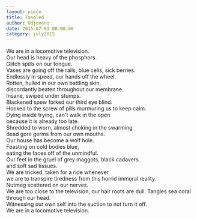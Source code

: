 ```yaml
---
layout: piece
title: Tangled
author: Odjoveno
date: 2015-07-01 08:00:00
category: july2015
---
```

<p>We are in a locomotive television.</br>
Our head is heavy of the phosphors. </br>
Glitch spills on our tongue.</br>
Vases are going off the rails, blue cells, sick berries.</br>
Endlessly in speed, our hands off the wheel. </br>
Rotten, hulled in our own battling skin, </br>
discordantly beaten throughout our membrane.</br>
Insane, swiped under stumps.</br>
Blackened spew forked our third eye blind.</br>
Hooked to the screw of pills murmuring us to keep calm.</br>
Dying inside trying, can't walk in the open</br>
because it is already too late.</br>
Shredded to worn, almost choking in the swarming </br>
dead gore germs from our own mouths.</br>
Our house has become a wolf hole.</br>
Feasting on cold bodies blue, </br>
eating the faces off of the unmindful.</br>
Our feet in the gruel of grey maggots, black cadavers</br>
and soft sad tissues. </br>
We are tricked, taken for a ride whenever </br>
we are to transpire tiredness from this horrid immoral reality.</br>
Nutmeg scattered on our nerves. </br>
We are too close to the television, our hair roots are dull. Tangles sea coral through our head.</br>
Witnessing our own self into the suction to not turn it off.</br>
We are in a locomotive television.</p>